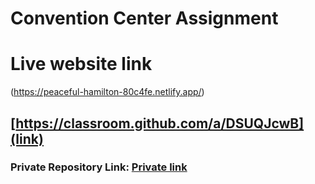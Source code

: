 # Convention Center Assignment

# Live website link 
(https://peaceful-hamilton-80c4fe.netlify.app/)

## [https://classroom.github.com/a/DSUQJcwB](link)

### Private Repository Link: [Private link](https://classroom.github.com/a/DSUQJcwB)
